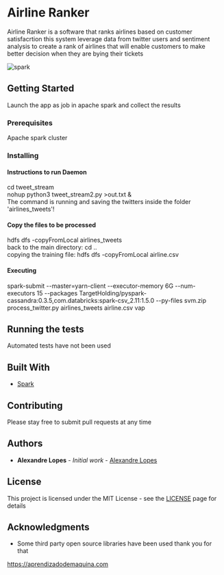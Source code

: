 # Airline Ranker

Airline Ranker is a software that ranks airlines based on customer satisfacrtion this system leverage data from twitter users and sentiment analysis to create a rank of airlines that will enable customers to make better decision when they are bying their tickets

![spark](https://upload.wikimedia.org/wikipedia/commons/thumb/f/f3/Apache_Spark_logo.svg/1200px-Apache_Spark_logo.svg.png)

## Getting Started

Launch the app as job in apache spark and collect the results

### Prerequisites

Apache spark cluster

### Installing

#### Instructions to run Daemon
cd tweet_stream <br/>
nohup python3 tweet_stream2.py >out.txt & <br/>
The command is running and saving the twitters inside the folder 'airlines_tweets'!

#### Copy the files to be processed
hdfs dfs -copyFromLocal  airlines_tweets <br/>
back to the main directory: cd .. <br/>
copying the training file: hdfs dfs -copyFromLocal airline.csv

#### Executing
spark-submit --master=yarn-client --executor-memory 6G --num-executors 15 --packages TargetHolding/pyspark-cassandra:0.3.5,com.databricks:spark-csv_2.11:1.5.0 --py-files svm.zip process_twitter.py airlines_tweets airline.csv vap 

## Running the tests

Automated tests have not been used 

## Built With

* [Spark](https://spark.apache.org/)

## Contributing

Please stay free to submit pull requests at any time

## Authors

* **Alexandre Lopes** - *Initial work* - [Alexandre Lopes](http://alexandre-lopes.com)

## License

This project is licensed under the MIT License - see the [LICENSE](https://en.wikipedia.org/wiki/MIT_License) page for details

## Acknowledgments

* Some third party open source libraries have been used thank you for that


https://aprendizadodemaquina.com


